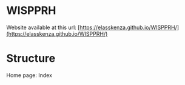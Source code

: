 # WISPPRH

Website available at this url: [https://elasskenza.github.io/WISPPRH/](https://elasskenza.github.io/WISPPRH/)

# Structure

Home page: Index 

